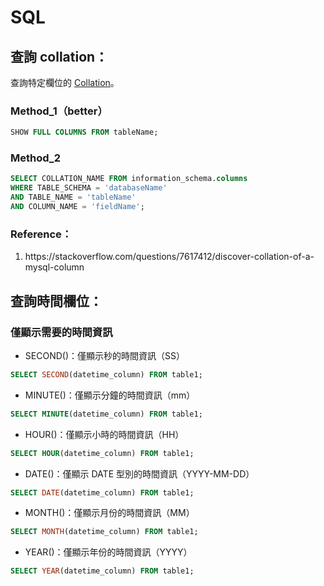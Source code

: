 # SQL
## 查詢 collation：
查詢特定欄位的 <a href="https://github.com/Yintc123/SQL/tree/main/Error#note">Collation</a>。
### Method_1（better）
```SQL
SHOW FULL COLUMNS FROM tableName;
```
### Method_2
```SQL
SELECT COLLATION_NAME FROM information_schema.columns
WHERE TABLE_SCHEMA = 'databaseName' 
AND TABLE_NAME = 'tableName'
AND COLUMN_NAME = 'fieldName';
```
### Reference：
<ol>
    <li>https://stackoverflow.com/questions/7617412/discover-collation-of-a-mysql-column</li>
</ol>

## 查詢時間欄位：
### 僅顯示需要的時間資訊
- SECOND()：僅顯示秒的時間資訊（SS）
```SQL
SELECT SECOND(datetime_column) FROM table1;
```
- MINUTE()：僅顯示分鐘的時間資訊（mm）
```SQL
SELECT MINUTE(datetime_column) FROM table1;
```
- HOUR()：僅顯示小時的時間資訊（HH）
```SQL
SELECT HOUR(datetime_column) FROM table1;
```
- DATE()：僅顯示 DATE 型別的時間資訊（YYYY-MM-DD）
```SQL
SELECT DATE(datetime_column) FROM table1;
```
- MONTH()：僅顯示月份的時間資訊（MM）
```SQL
SELECT MONTH(datetime_column) FROM table1;
```
- YEAR()：僅顯示年份的時間資訊（YYYY）
```SQL
SELECT YEAR(datetime_column) FROM table1;
```
